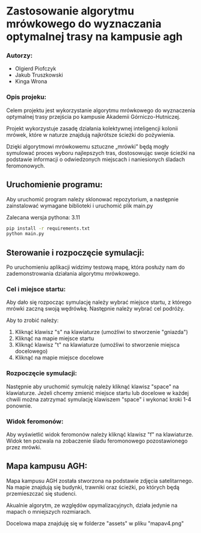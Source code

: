 # Zastosowanie algorytmu mrówkowego do wyznaczania optymalnej trasy na kampusie agh

### Autorzy:
- Olgierd Piofczyk
- Jakub Truszkowski
- Kinga Wrona

### Opis projeku:
Celem projektu jest wykorzystanie algorytmu mrówkowego do wyznaczenia optymalnej trasy przejścia po kampusie Akademii Górniczo-Hutniczej. 

Projekt wykorzystuje zasadę działania kolektywnej inteligencji kolonii mrówek, które w naturze znajdują najkrótsze ścieżki do pożywienia. 

Dzięki algorytmowi mrówkowemu sztuczne „mrówki” będą mogły symulować proces wyboru najlepszych tras, dostosowując swoje ścieżki na podstawie informacji o odwiedzonych miejscach i naniesionych śladach feromonowych.

## Uruchomienie programu:
Aby uruchomić program należy sklonować repozytorium, a następnie zainstalować wymagane biblioteki i uruchomić plik main.py

Zalecana wersja pythona: 3.11
```bash
pip install -r requirements.txt  
python main.py
```

## Sterowanie i rozpoczęcie symulacji:
Po uruchomieniu aplikacji widzimy testową mapę, która posłuży nam do zademonstrowania działania algorytmu mrówkowego.

### Cel i miejsce startu:
Aby dało się rozpocząc symulację należy wybrać miejsce startu, z którego mrówki zaczną swoją wędrówkę. Następnie należy wybrać cel podróży.

Aby to zrobić należy:
1. Kliknąć klawisz "s" na klawiaturze (umożliwi to stworzenie "gniazda")
2. Kliknąć na mapie miejsce startu
3. Kliknąć klawisz "t" na klawiaturze (umożliwi to stworzenie miejsca docelowego)
4. Kliknąć na mapie miejsce docelowe

### Rozpoczęcie symulacji:
Następnie aby uruchomić symulcję należy kliknąć klawisz "space" na klawiaturze. Jeżeli chcemy zmienić miejsce startu lub docelowe w każdej chwili można zatrzymać symulację klawiszem "space" i wykonać kroki 1-4 ponownie.

### Widok feromonów:
Aby wyświetlić widok feromonów należy kliknąć klawisz "f" na klawiaturze. Widok ten pozwala na zobaczenie śladu feromonowego pozostawionego przez mrówki.

## Mapa kampusu AGH:
Mapa kampusu AGH została stworzona na podstawie zdjęcia satelitarnego. Na mapie znajdują się budynki, trawniki oraz ścieżki, po których będą przemieszczać się studenci.

Akualnie algorytm, ze względów opymalizacyjnych, działa jedynie na mapach o mniejszych rozmiarach.

Docelowa mapa znajduję się w folderze "assets" w pliku "mapav4.png"